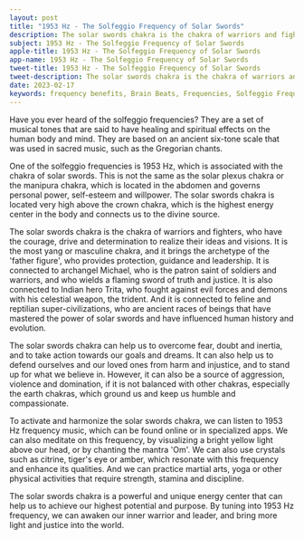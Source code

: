 ```yaml
---
layout: post
title: "1953 Hz - The Solfeggio Frequency of Solar Swords"
description: The solar swords chakra is the chakra of warriors and fighters, who have the courage, drive and determination to realize their ideas and visions. It is the most yang or masculine chakra, and it brings the archetype of the 'father figure', who provides protection, guidance and leadership.
subject: 1953 Hz - The Solfeggio Frequency of Solar Swords
apple-title: 1953 Hz - The Solfeggio Frequency of Solar Swords
app-name: 1953 Hz - The Solfeggio Frequency of Solar Swords
tweet-title: 1953 Hz - The Solfeggio Frequency of Solar Swords
tweet-description: The solar swords chakra is the chakra of warriors and fighters, who have the courage, drive and determination to realize their ideas and visions. It is the most yang or masculine chakra, and it brings the archetype of the 'father figure', who provides protection, guidance and leadership.
date: 2023-02-17
keywords: frequency benefits, Brain Beats, Frequencies, Solfeggio Frequency, solar swords chakra, 1953 Hz, Brain wave entrainment, sound therapy, 1953 Hz frequency benefits
---
```


Have you ever heard of the solfeggio frequencies? They are a set of musical tones that are said to have healing and spiritual effects on the human body and mind. They are based on an ancient six-tone scale that was used in sacred music, such as the Gregorian chants.

One of the solfeggio frequencies is 1953 Hz, which is associated with the chakra of solar swords. This is not the same as the solar plexus chakra or the manipura chakra, which is located in the abdomen and governs personal power, self-esteem and willpower. The solar swords chakra is located very high above the crown chakra, which is the highest energy center in the body and connects us to the divine source.

The solar swords chakra is the chakra of warriors and fighters, who have the courage, drive and determination to realize their ideas and visions. It is the most yang or masculine chakra, and it brings the archetype of the 'father figure', who provides protection, guidance and leadership. It is connected to archangel Michael, who is the patron saint of soldiers and warriors, and who wields a flaming sword of truth and justice. It is also connected to Indian hero Trita, who fought against evil forces and demons with his celestial weapon, the trident. And it is connected to feline and reptilian super-civilizations, who are ancient races of beings that have mastered the power of solar swords and have influenced human history and evolution.

The solar swords chakra can help us to overcome fear, doubt and inertia, and to take action towards our goals and dreams. It can also help us to defend ourselves and our loved ones from harm and injustice, and to stand up for what we believe in. However, it can also be a source of aggression, violence and domination, if it is not balanced with other chakras, especially the earth chakras, which ground us and keep us humble and compassionate.

To activate and harmonize the solar swords chakra, we can listen to 1953 Hz frequency music, which can be found online or in specialized apps. We can also meditate on this frequency, by visualizing a bright yellow light above our head, or by chanting the mantra 'Om'. We can also use crystals such as citrine, tiger's eye or amber, which resonate with this frequency and enhance its qualities. And we can practice martial arts, yoga or other physical activities that require strength, stamina and discipline.

The solar swords chakra is a powerful and unique energy center that can help us to achieve our highest potential and purpose. By tuning into 1953 Hz frequency, we can awaken our inner warrior and leader, and bring more light and justice into the world.